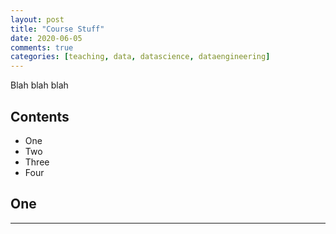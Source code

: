 ```yaml
---
layout: post
title: "Course Stuff"
date: 2020-06-05
comments: true
categories: [teaching, data, datascience, dataengineering]
---
```



Blah blah blah

<!--more-->

## Contents

- One
- Two
- Three
- Four


## One

---

